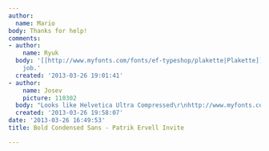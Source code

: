 ```yaml
---
author:
  name: Mario
body: Thanks for help!
comments:
- author:
    name: Ryuk
  body: '[[http://www.myfonts.com/fonts/ef-typeshop/plakette|Plakette]] could do the
    job.'
  created: '2013-03-26 19:01:41'
- author:
    name: Josev
    picture: 110302
  body: "Looks like Helvetica Ultra Compressed\r\nhttp://www.myfonts.com/fonts/adobe/helvetica/"
  created: '2013-03-26 19:58:07'
date: '2013-03-26 16:49:53'
title: Bold Condensed Sans - Patrik Ervell Invite

---
```

